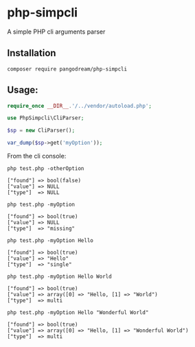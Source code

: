 # php-simpcli
A simple PHP cli arguments parser

## Installation

    composer require pangodream/php-simpcli

## Usage:

```php
require_once __DIR__.'/../vendor/autoload.php';

use PhpSimpcli\CliParser;

$sp = new CliParser();

var_dump($sp->get('myOption'));
```
From the cli console:

    php test.php -otherOption 

    ["found"] => bool(false)
    ["value"] => NULL
    ["type"]  => NULL
    
    php test.php -myOption 

    ["found"] => bool(true)
    ["value"] => NULL
    ["type"]  => "missing"

    php test.php -myOption Hello

    ["found"] => bool(true)
    ["value"] => "Hello"
    ["type"]  => "single"

    php test.php -myOption Hello World

    ["found"] => bool(true)
    ["value"] => array([0] => "Hello, [1] => "World")
    ["type"]  => multi
    
    php test.php -myOption Hello "Wonderful World"

    ["found"] => bool(true)
    ["value"] => array([0] => "Hello, [1] => "Wonderful World")
    ["type"]  => multi

    

    
